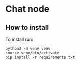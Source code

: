 # Chat node


## How to install  
To install run:  
```
python3 -m venv venv
source venv/bin/activate
pip install -r requirements.txt
```